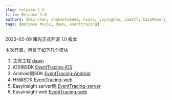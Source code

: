 ```yaml
---
slug: release-1.0
title: Release 1.0
authors: [wiz-chen, shakeshakeme, hssdx, yuyinghao, iamztf, CasoMemory, YFZou]
tags: [Netease Music, dawn, eventtracing]
---
```


2023-02-09 曙光正式开源 1.0 版本

本次开源，包含了如下几个模块

1. 主壳工程 [dawn](https://github.com/eventtracing/dawn)
2. iOS侧SDK [EventTracing-iOS](https://github.com/eventtracing/EventTracing-iOS)
3. Android侧SDK [EventTracing-Android](https://github.com/eventtracing/EventTracing-Android)
4. H5侧SDK [EventTracing-web](https://github.com/eventtracing/EventTracing-web)
5. Easyinsight server侧 [EventTracing-server](https://github.com/eventtracing/EventTracing-server)
6. Easyinsight web [EventTracing-web](https://github.com/eventtracing/EventTracing-web)